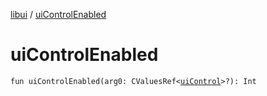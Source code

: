 [libui](index.md) / [uiControlEnabled](./ui-control-enabled.md)

# uiControlEnabled

`fun uiControlEnabled(arg0: CValuesRef<`[`uiControl`](ui-control/index.md)`>?): Int`